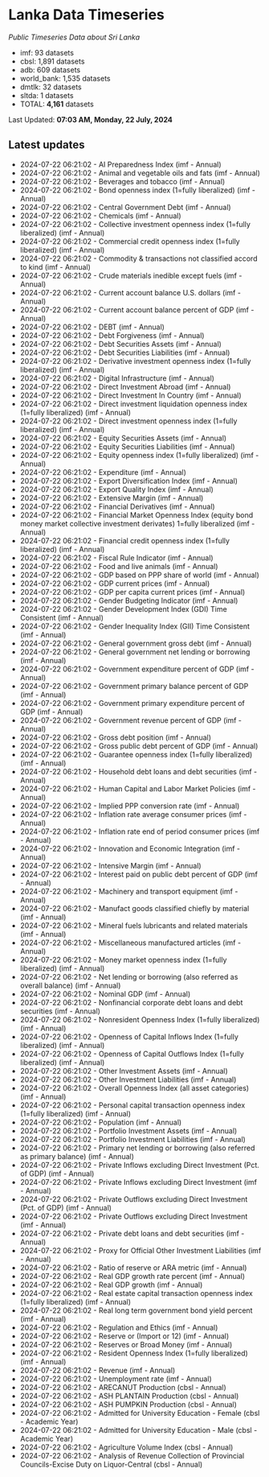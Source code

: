 # Lanka Data Timeseries
*Public Timeseries Data about Sri Lanka*

* imf: 93 datasets
* cbsl: 1,891 datasets
* adb: 609 datasets
* world_bank: 1,535 datasets
* dmtlk: 32 datasets
* sltda: 1 datasets
* TOTAL: **4,161** datasets

Last Updated: **07:03 AM, Monday, 22 July, 2024**

## Latest updates

* 2024-07-22 06:21:02 - AI Preparedness Index (imf - Annual)
* 2024-07-22 06:21:02 - Animal and vegetable oils and fats (imf - Annual)
* 2024-07-22 06:21:02 - Beverages and tobacco (imf - Annual)
* 2024-07-22 06:21:02 - Bond openness index (1=fully liberalized) (imf - Annual)
* 2024-07-22 06:21:02 - Central Government Debt (imf - Annual)
* 2024-07-22 06:21:02 - Chemicals (imf - Annual)
* 2024-07-22 06:21:02 - Collective investment openness index (1=fully liberalized) (imf - Annual)
* 2024-07-22 06:21:02 - Commercial credit openness index (1=fully liberalized) (imf - Annual)
* 2024-07-22 06:21:02 - Commodity & transactions not classified accord to kind (imf - Annual)
* 2024-07-22 06:21:02 - Crude materials inedible except fuels (imf - Annual)
* 2024-07-22 06:21:02 - Current account balance U.S. dollars (imf - Annual)
* 2024-07-22 06:21:02 - Current account balance percent of GDP (imf - Annual)
* 2024-07-22 06:21:02 - DEBT (imf - Annual)
* 2024-07-22 06:21:02 - Debt Forgiveness (imf - Annual)
* 2024-07-22 06:21:02 - Debt Securities Assets (imf - Annual)
* 2024-07-22 06:21:02 - Debt Securities Liabilities (imf - Annual)
* 2024-07-22 06:21:02 - Derivative investment openness index (1=fully liberalized) (imf - Annual)
* 2024-07-22 06:21:02 - Digital Infrastructure (imf - Annual)
* 2024-07-22 06:21:02 - Direct Investment Abroad (imf - Annual)
* 2024-07-22 06:21:02 - Direct Investment In Country (imf - Annual)
* 2024-07-22 06:21:02 - Direct investment liquidation openness index (1=fully liberalized) (imf - Annual)
* 2024-07-22 06:21:02 - Direct investment openness index (1=fully liberalized) (imf - Annual)
* 2024-07-22 06:21:02 - Equity Securities Assets (imf - Annual)
* 2024-07-22 06:21:02 - Equity Securities Liabilities (imf - Annual)
* 2024-07-22 06:21:02 - Equity openness index (1=fully liberalized) (imf - Annual)
* 2024-07-22 06:21:02 - Expenditure (imf - Annual)
* 2024-07-22 06:21:02 - Export Diversification Index (imf - Annual)
* 2024-07-22 06:21:02 - Export Quality Index (imf - Annual)
* 2024-07-22 06:21:02 - Extensive Margin (imf - Annual)
* 2024-07-22 06:21:02 - Financial Derivatives (imf - Annual)
* 2024-07-22 06:21:02 - Financial Market Openness Index (equity bond money market collective investment derivates) 1=fully liberalized (imf - Annual)
* 2024-07-22 06:21:02 - Financial credit openness index (1=fully liberalized) (imf - Annual)
* 2024-07-22 06:21:02 - Fiscal Rule Indicator (imf - Annual)
* 2024-07-22 06:21:02 - Food and live animals (imf - Annual)
* 2024-07-22 06:21:02 - GDP based on PPP share of world (imf - Annual)
* 2024-07-22 06:21:02 - GDP current prices (imf - Annual)
* 2024-07-22 06:21:02 - GDP per capita current prices (imf - Annual)
* 2024-07-22 06:21:02 - Gender Budgeting Indicator (imf - Annual)
* 2024-07-22 06:21:02 - Gender Development Index (GDI) Time Consistent (imf - Annual)
* 2024-07-22 06:21:02 - Gender Inequality Index (GII) Time Consistent (imf - Annual)
* 2024-07-22 06:21:02 - General government gross debt (imf - Annual)
* 2024-07-22 06:21:02 - General government net lending or borrowing (imf - Annual)
* 2024-07-22 06:21:02 - Government expenditure percent of GDP (imf - Annual)
* 2024-07-22 06:21:02 - Government primary balance percent of GDP (imf - Annual)
* 2024-07-22 06:21:02 - Government primary expenditure percent of GDP (imf - Annual)
* 2024-07-22 06:21:02 - Government revenue percent of GDP (imf - Annual)
* 2024-07-22 06:21:02 - Gross debt position (imf - Annual)
* 2024-07-22 06:21:02 - Gross public debt percent of GDP (imf - Annual)
* 2024-07-22 06:21:02 - Guarantee openness index (1=fully liberalized) (imf - Annual)
* 2024-07-22 06:21:02 - Household debt loans and debt securities (imf - Annual)
* 2024-07-22 06:21:02 - Human Capital and Labor Market Policies (imf - Annual)
* 2024-07-22 06:21:02 - Implied PPP conversion rate (imf - Annual)
* 2024-07-22 06:21:02 - Inflation rate average consumer prices (imf - Annual)
* 2024-07-22 06:21:02 - Inflation rate end of period consumer prices (imf - Annual)
* 2024-07-22 06:21:02 - Innovation and Economic Integration (imf - Annual)
* 2024-07-22 06:21:02 - Intensive Margin (imf - Annual)
* 2024-07-22 06:21:02 - Interest paid on public debt percent of GDP (imf - Annual)
* 2024-07-22 06:21:02 - Machinery and transport equipment (imf - Annual)
* 2024-07-22 06:21:02 - Manufact goods classified chiefly by material (imf - Annual)
* 2024-07-22 06:21:02 - Mineral fuels lubricants and related materials (imf - Annual)
* 2024-07-22 06:21:02 - Miscellaneous manufactured articles (imf - Annual)
* 2024-07-22 06:21:02 - Money market openness index (1=fully liberalized) (imf - Annual)
* 2024-07-22 06:21:02 - Net lending or borrowing (also referred as overall balance) (imf - Annual)
* 2024-07-22 06:21:02 - Nominal GDP (imf - Annual)
* 2024-07-22 06:21:02 - Nonfinancial corporate debt loans and debt securities (imf - Annual)
* 2024-07-22 06:21:02 - Nonresident Openness Index (1=fully liberalized) (imf - Annual)
* 2024-07-22 06:21:02 - Openness of Capital Inflows Index (1=fully liberalized) (imf - Annual)
* 2024-07-22 06:21:02 - Openness of Capital Outflows Index (1=fully liberalized) (imf - Annual)
* 2024-07-22 06:21:02 - Other Investment Assets (imf - Annual)
* 2024-07-22 06:21:02 - Other Investment Liabilities (imf - Annual)
* 2024-07-22 06:21:02 - Overall Openness Index (all asset categories) (imf - Annual)
* 2024-07-22 06:21:02 - Personal capital transaction openness index (1=fully liberalized) (imf - Annual)
* 2024-07-22 06:21:02 - Population (imf - Annual)
* 2024-07-22 06:21:02 - Portfolio Investment Assets (imf - Annual)
* 2024-07-22 06:21:02 - Portfolio Investment Liabilities (imf - Annual)
* 2024-07-22 06:21:02 - Primary net lending or borrowing (also referred as primary balance) (imf - Annual)
* 2024-07-22 06:21:02 - Private Inflows excluding Direct Investment (Pct. of GDP) (imf - Annual)
* 2024-07-22 06:21:02 - Private Inflows excluding Direct Investment (imf - Annual)
* 2024-07-22 06:21:02 - Private Outflows excluding Direct Investment (Pct. of GDP) (imf - Annual)
* 2024-07-22 06:21:02 - Private Outflows excluding Direct Investment (imf - Annual)
* 2024-07-22 06:21:02 - Private debt loans and debt securities (imf - Annual)
* 2024-07-22 06:21:02 - Proxy for Official Other Investment Liabilities (imf - Annual)
* 2024-07-22 06:21:02 - Ratio of reserve or ARA metric (imf - Annual)
* 2024-07-22 06:21:02 - Real GDP growth rate percent (imf - Annual)
* 2024-07-22 06:21:02 - Real GDP growth (imf - Annual)
* 2024-07-22 06:21:02 - Real estate capital transaction openness index (1=fully liberalized) (imf - Annual)
* 2024-07-22 06:21:02 - Real long term government bond yield percent (imf - Annual)
* 2024-07-22 06:21:02 - Regulation and Ethics (imf - Annual)
* 2024-07-22 06:21:02 - Reserve or (Import or 12) (imf - Annual)
* 2024-07-22 06:21:02 - Reserves or Broad Money (imf - Annual)
* 2024-07-22 06:21:02 - Resident Openness Index (1=fully liberalized) (imf - Annual)
* 2024-07-22 06:21:02 - Revenue (imf - Annual)
* 2024-07-22 06:21:02 - Unemployment rate (imf - Annual)
* 2024-07-22 06:21:02 - ARECANUT Production (cbsl - Annual)
* 2024-07-22 06:21:02 - ASH PLANTAIN Production (cbsl - Annual)
* 2024-07-22 06:21:02 - ASH PUMPKIN Production (cbsl - Annual)
* 2024-07-22 06:21:02 - Admitted for University Education - Female (cbsl - Academic Year)
* 2024-07-22 06:21:02 - Admitted for University Education - Male (cbsl - Academic Year)
* 2024-07-22 06:21:02 - Agriculture Volume Index (cbsl - Annual)
* 2024-07-22 06:21:02 - Analysis of Revenue Collection of Provincial Councils-Excise Duty on Liquor-Central (cbsl - Annual)